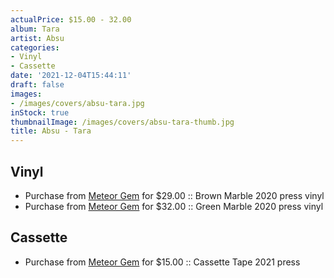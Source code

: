 ```yaml
---
actualPrice: $15.00 - 32.00
album: Tara
artist: Absu
categories:
- Vinyl
- Cassette
date: '2021-12-04T15:44:11'
draft: false
images:
- /images/covers/absu-tara.jpg
inStock: true
thumbnailImage: /images/covers/absu-tara-thumb.jpg
title: Absu - Tara
---
```


## Vinyl
* Purchase from [Meteor Gem](https://meteor-gem.com/products/absu-tara-lp) for $29.00 :: Brown Marble 2020 press vinyl
* Purchase from [Meteor Gem](https://meteor-gem.com/products/absu-tara-lp) for $32.00 :: Green Marble 2020 press vinyl
## Cassette
* Purchase from [Meteor Gem](https://meteor-gem.com/products/absu-tara-cassette) for $15.00 :: Cassette Tape 2021 press
